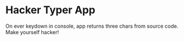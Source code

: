 # Hacker Typer App
On ever keydown in console, app returns three chars from source code. Make yourself hacker! 